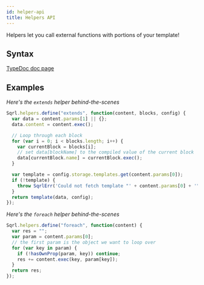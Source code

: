```yaml
---
id: helper-api
title: Helpers API
---
```


Helpers let you call external functions with portions of your template!

## Syntax

[TypeDoc doc page](https://squirrellyjs.github.io/squirrelly/modules/_containers_.html#helpers)

## Examples

_Here's the `extends` helper behind-the-scenes_

```js
Sqrl.helpers.define("extends", function(content, blocks, config) {
  var data = content.params[1] || {};
  data.content = content.exec();

  // Loop through each block
  for (var i = 0; i < blocks.length; i++) {
    var currentBlock = blocks[i];
    // set data[blockName] to the compiled value of the current block
    data[currentBlock.name] = currentBlock.exec();
  }

  var template = config.storage.templates.get(content.params[0]);
  if (!template) {
    throw SqrlErr('Could not fetch template "' + content.params[0] + '"');
  }
  return template(data, config);
});
```

_Here's the `foreach` helper behind-the-scenes_

```js
Sqrl.helpers.define("foreach", function(content) {
  var res = "";
  var param = content.params[0];
  // the first param is the object we want to loop over
  for (var key in param) {
    if (!hasOwnProp(param, key)) continue;
    res += content.exec(key, param[key]);
  }
  return res;
});
```
